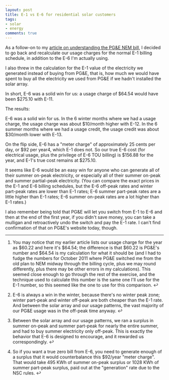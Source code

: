 ```yaml
---
layout: post
title: E-1 vs E-6 for residential solar customers
tags:
- solar
- energy
comments: true
---
```

As a follow-on to my [article on understanding the PG&E NEM
bill](http://blog.metamatt.com/blog/2012/11/09/one-year-of-solar-power/), I
decided to go back and recalculate our usage charges for the normal E-1
billing schedule, in addition to the E-6 I'm actually using.

I also threw in the calculation for the E-1 value of the electricity we
generated instead of buying from PG&E, that is, how much we would have spent
to buy all the electricity we used from PG&E if we hadn't installed the solar
array.

In short, E-6 was a solid win for us: a usage charge of $64.54 would have been
$275.10 with E-11.

The results:

E-6 was a solid win for us. In the 6 winter months where we had a usage
charge, the usage charge was about $10/month higher with E-12. In the 6 summer
months where we had a usage credit, the usage credit was about $30/month lower
with E-13.

On the flip side, E-6 has a "meter charge" of approximately 25 cents per day,
or $92 per year4, which E-1 does not. So our true E-6 cost (for electrical
usage, plus the privilege of E-6 TOU billing) is $156.88 for the year, and
E-1's true cost remains at $275.10.

It seems like E-6 would be an easy win for anyone who can generate all of
their summer on-peak electricity, or especially all of their summer on-peak
and summer partial-peak electricity. (You can compare the exact prices in the
E-1 and E-6 billing schedules, but the E-6 off-peak rates and winter part-peak
rates are lower than E-1 rates; E-6 summer part-peak rates are a little higher
than E-1 rates; E-6 summer on-peak rates are a lot higher than E-1 rates.)

I also remember being told that PG&E will let you switch from E-1 to E-6 and
then at the end of the first year, if you didn't save money, you can take a
mulligan and retroactively undo the switch and pay the E-1 rate. I can't find
confirmation of that on PG&E's website today, though.

* * *

  1. You may notice that my earlier article lists our usage charge for the year as $60.22 and here it's $64.54; the difference is that $60.22 is PG&E's number and $64.54 is my calculation for what it should be (and I had to fudge the numbers for October 2011 where PG&E switched me from the old plan to NEM midway through the billing cycle, plus we may round differently, plus there may be other errors in my calculations). This seemed close enough to go through the rest of the exercise, and the technique used to calculate this number is the same one I'll use for the E-1 number, so this seemed like the one to use for this comparison. ↩

  2. E-6 is always a win in the winter, because there's no winter peak zone; winter part-peak and winter off-peak are both cheaper than the E-1 rate. And between the solar array and our usage patterns, the vast majority of our PG&E usage was in the off-peak time anyway. ↩

  3. Between the solar array and our usage patterns, we ran a surplus in summer on-peak and summer part-peak for nearly the entire summer, and had to buy summer electricity only off-peak. This is exactly the behavior that E-6 is designed to encourage, and it rewarded us correspondingly. ↩

  4. So if you want a true zero bill from E-6, you need to generate enough of a surplus that it would counterbalance this $92/year "meter charge". That would take 495 KWh of summer on-peak surplus or 1028 KWh of summer part-peak surplus, paid out at the "generation" rate due to the NSC rules. ↩


